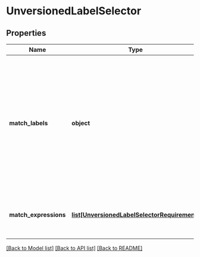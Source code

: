 # UnversionedLabelSelector

## Properties
Name | Type | Description | Notes
------------ | ------------- | ------------- | -------------
**match_labels** | **object** | matchLabels is a map of {key,value} pairs. A single {key,value} in the matchLabels map is equivalent to an element of matchExpressions, whose key field is \&quot;key\&quot;, the operator is \&quot;In\&quot;, and the values array contains only \&quot;value\&quot;. The requirements are ANDed. | [optional] 
**match_expressions** | [**list[UnversionedLabelSelectorRequirement]**](UnversionedLabelSelectorRequirement.md) | matchExpressions is a list of label selector requirements. The requirements are ANDed. | [optional] 

[[Back to Model list]](../README.md#documentation-for-models) [[Back to API list]](../README.md#documentation-for-api-endpoints) [[Back to README]](../README.md)


